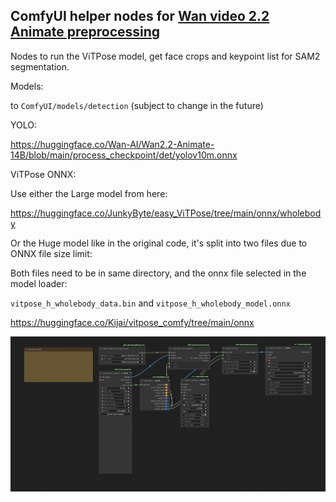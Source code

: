 ## ComfyUI helper nodes for [Wan video 2.2 Animate preprocessing](https://github.com/Wan-Video/Wan2.2/tree/main/wan/modules/animate/preprocess)


Nodes to run the ViTPose model, get face crops and keypoint list for SAM2 segmentation.

Models:

to `ComfyUI/models/detection` (subject to change in the future)

YOLO:

https://huggingface.co/Wan-AI/Wan2.2-Animate-14B/blob/main/process_checkpoint/det/yolov10m.onnx

ViTPose ONNX:

Use either the Large model from here:

https://huggingface.co/JunkyByte/easy_ViTPose/tree/main/onnx/wholebody

Or the Huge model like in the original code, it's split into two files due to ONNX file size limit:

Both files need to be in same directory, and the onnx file selected in the model loader:

`vitpose_h_wholebody_data.bin` and `vitpose_h_wholebody_model.onnx`

https://huggingface.co/Kijai/vitpose_comfy/tree/main/onnx


![example](example.png)
